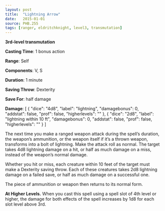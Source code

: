 ```yaml
---
layout: post
title:  "Lightning Arrow"
date:   2015-01-01
source: PHB.255
tags: [ranger, eldritchknight, level3, transmutation]
---
```


**3rd-level transmutation**

**Casting Time**: 1 bonus action

**Range**: Self

**Components**: V, S

**Duration**: 1 minute

**Saving Throw**: Dexterity

**Save For**: half damage

**Damage**: [ { "dice": "4d8", "label": "lightning", "damagebonus": 0, "addstat": false, "prof": false, "higherlevels": "" }, { "dice": "2d8", "label": "lightning within 10 ft", "damagebonus": 0, "addstat": false, "prof": false, "higherlevels": "" } ]

The next time you make a ranged weapon attack during the spell’s duration, the weapon’s ammunition, or the weapon itself if it’s a thrown weapon, transforms into a bolt of lightning. Make the attack roll as normal. The target takes 4d8 lightning damage on a hit, or half as much damage on a miss, instead of the weapon’s normal damage.

Whether you hit or miss, each creature within 10 feet of the target must make a Dexterity saving throw. Each of these creatures takes 2d8 lightning damage on a failed save, or half as much damage on a successful one.

The piece of ammunition or weapon then returns to its normal form.

**At Higher Levels.** When you cast this spell using a spell slot of 4th level or higher, the damage for both effects of the spell increases by 1d8 for each slot level above 3rd.
